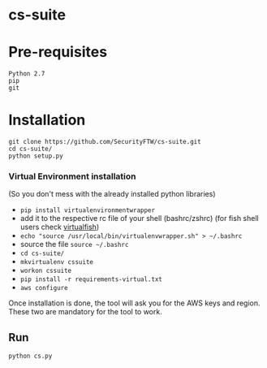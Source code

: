 # cs-suite

# Pre-requisites
	Python 2.7
	pip
	git
	
# Installation #
	git clone https://github.com/SecurityFTW/cs-suite.git
	cd cs-suite/
	python setup.py

### Virtual Environment installation
   (So you don't mess with the already installed python libraries)
   
 - `pip install virtualenvironmentwrapper`
 - add it to the respective rc file of your shell (bashrc/zshrc) (for fish shell users check [virtualfish](https://github.com/adambrenecki/virtualfish))
 - `echo "source /usr/local/bin/virtualenvwrapper.sh" > ~/.bashrc`
 - source the file 
    `source ~/.bashrc`
 - `cd cs-suite/` 
 -  `mkvirtualenv cssuite`
 -  `workon cssuite`
 - `pip install -r requirements-virtual.txt`
 - `aws configure`  

Once installation is done, the tool will ask you for the AWS keys and region. These two are mandatory for the tool to work.

## Run ##
	python cs.py


